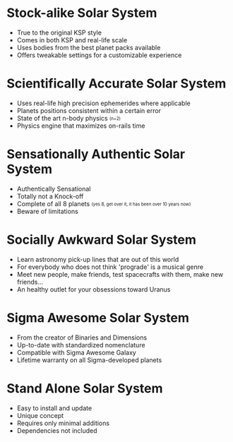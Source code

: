 # Stock-alike Solar System
- True to the original KSP style
- Comes in both KSP and real-life scale
- Uses bodies from the best planet packs available
- Offers tweakable settings for a customizable experience


# Scientifically Accurate Solar System
- Uses real-life high precision ephemerides where applicable
- Planets positions consistent within a certain error
- State of the art n-body physics <sub><sup>(n=2)</sup></sub>
- Physics engine that maximizes on-rails time

# Sensationally Authentic Solar System
- Authentically Sensational
- Totally not a Knock-off
- Complete of all 8 planets <sub><sup>(yes 8, get over it, it has been over 10 years now)</sup></sub>
- Beware of limitations

# Socially Awkward Solar System
- Learn astronomy pick-up lines that are out of this world
- For everybody who does not think 'prograde' is a musical genre
- Meet new people, make friends, test spacecrafts with them, make new friends...
- An healthy outlet for your obsessions toward Uranus

# Sigma Awesome Solar System
- From the creator of Binaries and Dimensions
- Up-to-date with standardized nomenclature
- Compatible with Sigma Awesome Galaxy
- Lifetime warranty on all Sigma-developed planets

# Stand Alone Solar System
- Easy to install and update
- Unique concept
- Requires only minimal additions
- Dependencies not included
